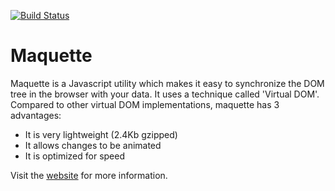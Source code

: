 [![Build Status](https://travis-ci.org/johan-gorter/maquette.png?branch=master)](https://travis-ci.org/johan-gorter/maquette)

Maquette
=========

Maquette is a Javascript utility which makes it easy to synchronize the DOM tree in the browser with your data.
It uses a technique called 'Virtual DOM'. 
Compared to other virtual DOM implementations, maquette has 3 advantages:

* It is very lightweight (2.4Kb gzipped)
* It allows changes to be animated
* It is optimized for speed

Visit the [website](http://johan-gorter.github.io/maquette) for more information.

